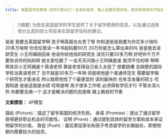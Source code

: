 ```yaml
---
title: 英国留学的费用 同学们家长们！去海外留学，看上去要花很多钱，其实有很多你不知道的事情！留学 
---
```

 > [!摘要]
为想去英国留学的学生提供了关于留学费用的信息，以及通过选择性价比高的硕士项目来实现留学目标的建议。

爸爸
我要去英国留学啊
孩子啊英国也太贵了呀
你知道爸爸我要为你花多少钱吗
20多万啥呀
你去伦敦读一年书起码要50万
20万你是怎么算出来的吗
爸爸我去读研究生
小王阿姨刚回来
他说你给他找的研究生
读完只要20多万啊
好吧你千万不要告诉你的妈妈呀
她太爱吃醋了
一会天天问我小王阿姨是谁
我顶不住的呀
啊啊啊其实小王阿姨是个英语老师
算是老觉得自己收入太低了
想要跳槽
去隔壁的国际学校当英语老师了
岂不就是30多万一年呐
但是呢他是个普通师范生
需要留学搞个研究生才能进去
所以我帮他找了个最便宜的
读的最快的
也有含金量的硕士
哎我知道
爸爸这就是水硕
哎呀是啊
孩子很多工作呢
必须得有学历才行
不管水深火热
你都要去搞一个
这才是解决问题的态度嘛
跟上鲍叔的节奏

**文案模型：**
4P模型

描绘 (Picture)：描述了留学英国的经济负担。
承诺 (Promise)：提出了通过留学获得更好职业机会的可能性。
证明 (Prove)：通过提到具体的留学方案和成本来证明留学的价值。
敦促 (Push)：最后敦促家长和孩子考虑留学的长期益处，即使短期内需要较大的投资。
